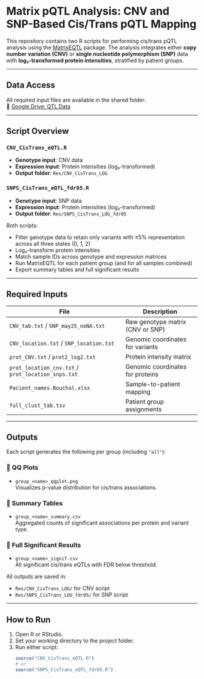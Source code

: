 # Matrix pQTL Analysis: CNV and SNP-Based Cis/Trans pQTL Mapping

This repository contains two R scripts for performing cis/trans pQTL analysis using the [MatrixEQTL](https://cran.r-project.org/web/packages/MatrixEQTL/index.html) package. The analysis integrates either **copy number variation (CNV)** or **single nucleotide polymorphism (SNP)** data with **log₂-transformed protein intensities**, stratified by patient groups.

---

##  Data Access

All required input files are available in the shared folder:  
🔗 [Google Drive: QTL Data](https://drive.google.com/drive/u/0/folders/1LGKPmp7TodcTyKqCAYKAAHWOxuf9mDX5)

---

##  Script Overview

### `CNV_CisTrans_eQTL.R`
- **Genotype input**: CNV data
- **Expression input**: Protein intensities (log₂-transformed)
- **Output folder**: `Res/CNV_CisTrans_LOG`

### `SNPS_CisTrans_eQTL_fdr05.R`
- **Genotype input**: SNP data
- **Expression input**: Protein intensities (log₂-transformed)
- **Output folder**: `Res/SNPS_CisTrans_LOG_fdr05`

Both scripts:
- Filter genotype data to retain only variants with ≥5% representation across all three states (0, 1, 2)
- Log₂-transform protein intensities
- Match sample IDs across genotype and expression matrices
- Run MatrixEQTL for each patient group (and for all samples combined)
- Export summary tables and full significant results

---

##  Required Inputs


| File | Description |
|------|-------------|
| `CNV_tab.txt` / `SNP_may25_noNA.txt` | Raw genotype matrix (CNV or SNP) |
| `CNV_location.txt` / `SNP_location.txt` | Genomic coordinates for variants |
| `prot_CNV.txt` / `prot2_log2.txt` | Protein intensity matrix |
| `prot_location_cnv.txt` / `prot_location_snps.txt` | Genomic coordinates for proteins |
| `Pacient_names.Bouchal.xlsx` | Sample-to-patient mapping |
| `full_clust_tab.tsv` | Patient group assignments |

---

##  Outputs

Each script generates the following per group (including `"all"`):

### 🔹 QQ Plots
- `group_<name>_qqplot.png`  
  Visualizes p-value distribution for cis/trans associations.

### 🔹 Summary Tables
- `group_<name>_summary.csv`  
  Aggregated counts of significant associations per protein and variant type.

### 🔹 Full Significant Results
- `group_<name>_signif.csv`  
  All significant cis/trans eQTLs with FDR below threshold.

All outputs are saved in:
- `Res/CNV_CisTrans_LOG/` for CNV script
- `Res/SNPS_CisTrans_LOG_fdr05/` for SNP script

---

##  How to Run

1. Open R or RStudio.
2. Set your working directory to the project folder.
3. Run either script:
   ```r
   source("CNV_CisTrans_eQTL.R")
   # or
   source("SNPS_CisTrans_eQTL_fdr05.R")
